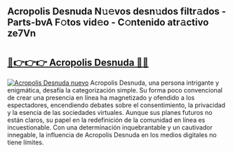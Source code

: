 ## Acropolis Desnuda N𝚞𝚎vos desn𝚞dos filtr𝚊dos - Parts-bvA F𝚘tos vid𝚎o - C𝚘ntenido atr𝚊ctivo ze7Vn

# <h2><a href="http://mb4mof.tromn.icu/?c=Acropolis+Desnuda">🔗👉👉👉 Acropolis Desnuda 🔗🔗</a></h2>

[![Acropolis Desnuda nuevo](https://i.imgur.com/pEAQMta.gif)](http://mb4mof.tromn.icu/?c=Acropolis+Desnuda)
Acropolis Desnuda, una persona intrigante y enigmática, desafía la categorización simple. Su forma poco convencional de crear una presencia en línea ha magnetizado y ofendido a los espectadores, encendiendo debates sobre el consentimiento, la privacidad y la esencia de las sociedades virtuales. Aunque sus planes futuros no están claros, su papel en la redefinición de la comunidad en línea es incuestionable. Con una determinación inquebrantable y un cautivador innegable, la influencia de Acropolis Desnuda en los medios digitales no tiene límites.
